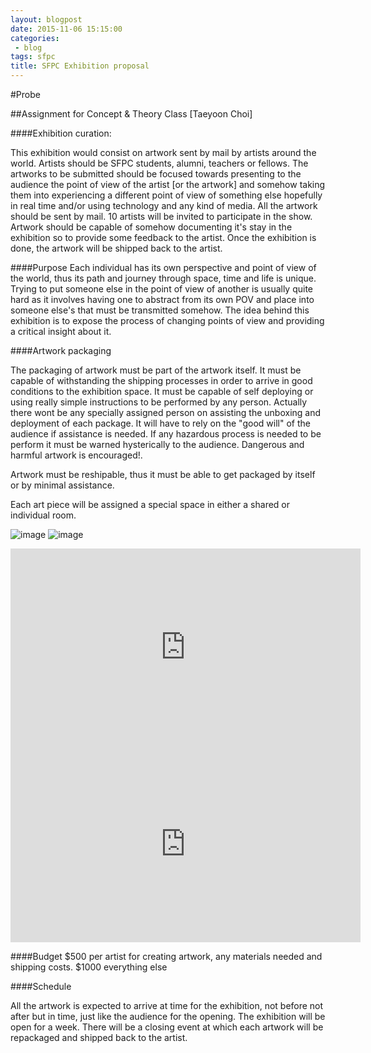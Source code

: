 ```yaml
---
layout: blogpost
date: 2015-11-06 15:15:00
categories:
 - blog
tags: sfpc
title: SFPC Exhibition proposal
---
```

#Probe

##Assignment for Concept & Theory Class [Taeyoon Choi]

####Exhibition curation:

This exhibition would consist on artwork sent by mail by artists around the world. Artists should be SFPC students, alumni, teachers or fellows.
The artworks to be submitted should be focused towards presenting to the audience the point of view of the artist [or the artwork] and somehow taking them into experiencing a different point of view of something else hopefully in real time and/or using technology and any kind of media. All the artwork should be sent by mail. 10  artists will be invited to participate in the show. Artwork should be capable of somehow documenting it's stay in the exhibition so to provide some feedback to the artist. Once the exhibition is done, the artwork will be shipped back to the artist.

####Purpose
Each individual has its own perspective and point of view of the world, thus its path and journey through space, time and life is unique. Trying to put someone else in the point of view of another is usually quite hard as it involves having one to abstract from its own POV and place into someone else's that must be transmitted somehow. The idea behind this exhibition is to expose the process of changing points of view and providing a critical insight about it.

####Artwork packaging

The packaging of artwork must be part of the artwork itself. It must be capable of withstanding the shipping processes in order to arrive in good conditions to the exhibition space.
It must be capable of self deploying or using really simple instructions to be performed by any person. Actually there wont be any specially assigned person on assisting the unboxing and deployment of each package. It will have to rely on  the "good will" of the audience if assistance is needed. If any hazardous process is needed to be perform it must be warned hysterically to the audience. Dangerous and harmful artwork is encouraged!.

Artwork must be reshipable, thus it must be able to get packaged by itself or by minimal assistance.

Each art piece will be assigned a special space in either a shared or individual room.

![image](http://d.ibtimes.co.uk/en/full/1419434/beagle-2.jpg?w=1000)
![image](http://wwwwwwwwwwwwwwwwwwwwww.bitnik.org/assange/img/assange/assange_parcel_small.png)

<iframe width="560" height="315" src="https://www.youtube.com/embed/zlZTghhCuxg" frameborder="0" allowfullscreen></iframe>

<iframe src="https://embed.theguardian.com/embed/video/science/video/2015/jul/16/pluto-timelapse-video-nasa" width="560" height="315" frameborder="0" allowfullscreen></iframe>

####Budget
$500 per artist for creating artwork, any materials needed and shipping costs.
$1000 everything else


####Schedule

All the artwork is expected to arrive at time for the exhibition, not before not after but in time, just like the audience for the opening.
The exhibition will be open for a week. There will be a closing event at which each artwork will be repackaged and shipped back to the artist.


